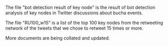 The file "bot detection result of key node" is the result of bot detection analysis of key nodes in Twitter discussions about bucha events.

The file "RU100_w15" is a list of the top 100 key nodes from the retweeting network of the tweets that we chose to retweet 15 times or more.

More documents are being collated and updated.
